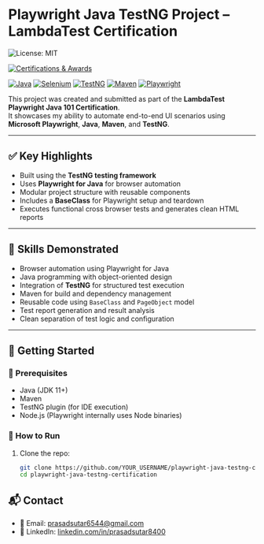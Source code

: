 # Playwright Java TestNG Project – LambdaTest Certification

![License: MIT](https://img.shields.io/badge/License-MIT-yellow.svg)


[![Certifications & Awards](https://img.shields.io/badge/Certifications%20%26%20Awards-10-blue)](https://github.com/Prasad8400/My_AwardsAndCertifications/blob/main/My_AwardsAndCertifications.md)

[![Java](https://img.shields.io/badge/Java-ED8B00?style=flat&logo=java&logoColor=white)](https://www.java.com/)
[![Selenium](https://img.shields.io/badge/Selenium-43B02A?style=flat&logo=selenium&logoColor=white)](https://www.selenium.dev/)
[![TestNG](https://img.shields.io/badge/TestNG-FF6C37?style=flat&logo=testng)](https://testng.org/)
[![Maven](https://img.shields.io/badge/Maven-C71A36?style=flat&logo=apachemaven)](https://maven.apache.org/)
[![Playwright](https://img.shields.io/badge/Playwright-2EAD33?style=flat&logo=playwright&logoColor=white)](https://playwright.dev/)

This project was created and submitted as part of the **LambdaTest Playwright Java 101 Certification**.  
It showcases my ability to automate end-to-end UI scenarios using **Microsoft Playwright**, **Java**, **Maven**, and **TestNG**.

---

## ✅ Key Highlights

- Built using the **TestNG testing framework**
- Uses **Playwright for Java** for browser automation
- Modular project structure with reusable components
- Includes a **BaseClass** for Playwright setup and teardown
- Executes functional cross browser tests and generates clean HTML reports

---

## 🧠 Skills Demonstrated

- Browser automation using Playwright for Java
- Java programming with object-oriented design
- Integration of **TestNG** for structured test execution
- Maven for build and dependency management
- Reusable code using `BaseClass` and `PageObject` model
- Test report generation and result analysis
- Clean separation of test logic and configuration

---

## 🚀 Getting Started

### 🧾 Prerequisites

- Java (JDK 11+)
- Maven
- TestNG plugin (for IDE execution)
- Node.js (Playwright internally uses Node binaries)

### 🔧 How to Run

1. Clone the repo:
   ```bash
   git clone https://github.com/YOUR_USERNAME/playwright-java-testng-certification.git
   cd playwright-java-testng-certification

## 📬 Contact

- 📧 Email: prasadsutar6544@gmail.com  
- 💼 LinkedIn: [linkedin.com/in/prasadsutar8400](https://www.linkedin.com/in/prasadsutar8400/)
